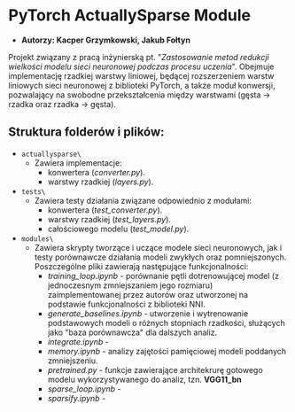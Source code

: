 # PyTorch ActuallySparse Module
* **Autorzy: Kacper Grzymkowski, Jakub Fołtyn**  

Projekt związany z pracą inżynierską pt. "*Zastosowanie metod redukcji wielkości modelu sieci neuronowej podczas procesu uczenia*". Obejmuje implementację rzadkiej warstwy liniowej, będącej rozszerzeniem warstw liniowych sieci neuronowej z biblioteki PyTorch, a także moduł konwersji, pozwalający na swobodne przekształcenia między warstwami (gęsta &rarr; rzadka oraz rzadka &rarr; gęsta).  

## Struktura folderów i plików:
* `actuallysparse\`
  - Zawiera implementacje:
    - konwertera (*converter.py*).
    - warstwy rzadkiej (*layers.py*).
* `tests\`
  - Zawiera testy działania związane odpowiednio z modułami:
    - konwertera (*test_converter.py*).
    - warstwy rzadkiej (*test_layers.py*).
    - całościowego modelu (*test_model.py*).
* `modules\`
  - Zawiera skrypty tworzące i uczące modele sieci neuronowych, jak i testy porównawcze działania modeli zwykłych oraz pomniejszonych. Poszczególne pliki zawierają następujące funkcjonalności:
    - *training_loop.ipynb* - porównanie pętli dotrenowującej model (z jednoczesnym zmniejszaniem jego rozmiaru) zaimplementowanej przez autorów oraz utworzonej na podstawie funkcjonalności z biblioteki NNI.
    - *generate_baselines.ipynb* - utworzenie i wytrenowanie podstawowych modeli o różnych stopniach rzadkości, służących jako "baza porównawcza" dla dalszych analiz.
    - *integrate.ipynb* -
    - *memory.ipynb* - analizy zajętości pamięciowej modeli poddanych zmniejszeniu.
    - *pretrained.py* - funkcje zawierające architekrurę gotowego modelu wykorzystywanego do analiz, tzn. **VGG11_bn**
    - *sparse_loop.ipynb* -
    - *sparsify.ipynb* -
  
